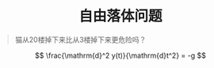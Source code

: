 # <center>自由落体问题

>  猫从20楼掉下来比从3楼掉下来更危险吗？
>  




$$
\frac{\mathrm{d}^2 y(t)}{\mathrm{d}t^2} = -g
$$

